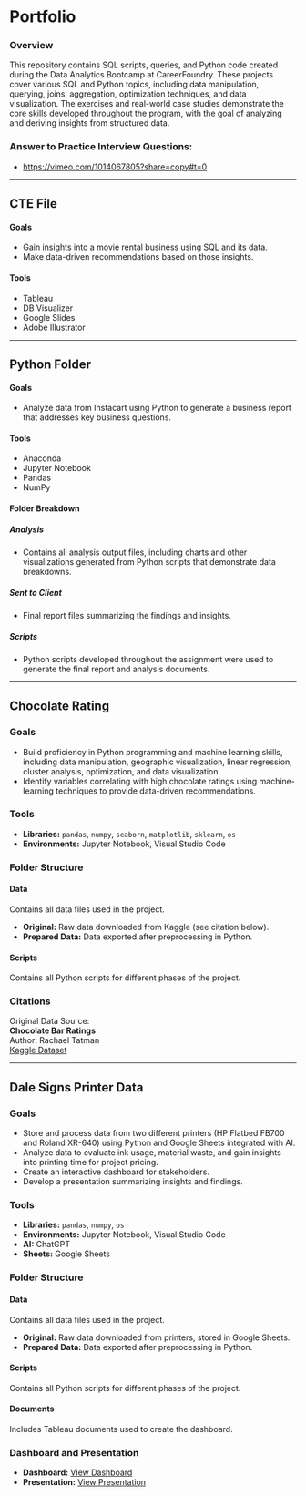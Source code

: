 # Portfolio

### Overview
This repository contains SQL scripts, queries, and Python code created during the Data Analytics Bootcamp at CareerFoundry. These projects cover various SQL and Python topics, including data manipulation, querying, joins, aggregation, optimization techniques, and data visualization. The exercises and real-world case studies demonstrate the core skills developed throughout the program, with the goal of analyzing and deriving insights from structured data.

### Answer to Practice Interview Questions:
- https://vimeo.com/1014067805?share=copy#t=0

---

## CTE File

#### Goals
- Gain insights into a movie rental business using SQL and its data.
- Make data-driven recommendations based on those insights.

#### Tools
- Tableau
- DB Visualizer
- Google Slides
- Adobe Illustrator

---

## Python Folder

#### Goals
- Analyze data from Instacart using Python to generate a business report that addresses key business questions.

#### Tools
- Anaconda
- Jupyter Notebook
- Pandas
- NumPy

#### Folder Breakdown
##### Analysis
- Contains all analysis output files, including charts and other visualizations generated from Python scripts that demonstrate data breakdowns.

##### Sent to Client
- Final report files summarizing the findings and insights.

##### Scripts
- Python scripts developed throughout the assignment were used to generate the final report and analysis documents.

---

## Chocolate Rating  

### Goals  
- Build proficiency in Python programming and machine learning skills, including data manipulation, geographic visualization, linear regression, cluster analysis, optimization, and data visualization.  
- Identify variables correlating with high chocolate ratings using machine-learning techniques to provide data-driven recommendations.  

### Tools  
- **Libraries:** `pandas`, `numpy`, `seaborn`, `matplotlib`, `sklearn`, `os`  
- **Environments:** Jupyter Notebook, Visual Studio Code  

### Folder Structure  

#### Data  
Contains all data files used in the project.  
- **Original:** Raw data downloaded from Kaggle (see citation below).  
- **Prepared Data:** Data exported after preprocessing in Python.  

#### Scripts  
Contains all Python scripts for different phases of the project.  

### Citations  
Original Data Source:  
**Chocolate Bar Ratings**  
Author: Rachael Tatman  
[Kaggle Dataset](https://www.kaggle.com/datasets/rtatman/chocolate-bar-ratings/data)  

---

## Dale Signs Printer Data  

### Goals  
- Store and process data from two different printers (HP Flatbed FB700 and Roland XR-640) using Python and Google Sheets integrated with AI.  
- Analyze data to evaluate ink usage, material waste, and gain insights into printing time for project pricing.
- Create an interactive dashboard for stakeholders.
- Develop a presentation summarizing insights and findings.

### Tools  
- **Libraries:** `pandas`, `numpy`, `os`  
- **Environments:** Jupyter Notebook, Visual Studio Code  
- **AI:** ChatGPT  
- **Sheets:** Google Sheets  

### Folder Structure  

#### Data  
Contains all data files used in the project.  
- **Original:** Raw data downloaded from printers, stored in Google Sheets.  
- **Prepared Data:** Data exported after preprocessing in Python.  

#### Scripts  
Contains all Python scripts for different phases of the project.  

#### Documents  
Includes Tableau documents used to create the dashboard.  

### Dashboard and Presentation
- **Dashboard:** [View Dashboard](https://public.tableau.com/views/DaleSignsDashboardFeb-Oct/Dashboard1?:language=en-US&:sid=&:redirect=auth&:display_count=n&:origin=viz_share_link)  
- **Presentation:** [View Presentation](https://public.tableau.com/views/DaleSignsDashboardFeb-OctPresentation/Feb-OctBreakdown?:language=en-US&:sid=&:redirect=auth&:display_count=n&:origin=viz_share_link)  
